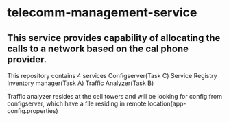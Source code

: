 # telecomm-management-service
## This service provides capability of allocating the calls to a network based on the cal phone provider. 
This repository contains 4 services
Configserver(Task C)
Service Registry
Inventory manager(Task A)
Traffic Analyzer(Task B)

Traffic analyzer resides at the cell towers and will be looking for config from configserver, which have a file residing in remote location(app-config.properties)



